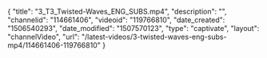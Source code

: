 {
    "title": "3_T3_Twisted-Waves_ENG_SUBS.mp4",
    "description": "",
    "channelid": "114661406",
    "videoid": "119766810",
    "date_created": "1506540293",
    "date_modified": "1507570123",
    "type": "captivate",
    "layout": "channelVideo",
    "url": "\/latest-videos\/3-twisted-waves-eng-subs-mp4\/114661406-119766810"
}
